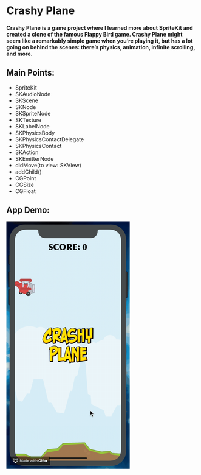 # Crashy Plane

#### Crashy Plane is a game project where I learned more about SpriteKit and created a clone of the famous Flappy Bird game. Crashy Plane might seem like a remarkably simple game when you’re playing it, but has a lot going on behind the scenes: there’s physics, animation, infinite scrolling, and more.


## Main Points:

* SpriteKit
* SKAudioNode
* SKScene
* SKNode
* SKSpriteNode
* SKTexture
* SKLabelNode
* SKPhysicsBody
* SKPhysicsContactDelegate
* SKPhysicsContact
* SKAction
* SKEmitterNode
* didMove(to view: SKView)
* addChild()
* CGPoint
* CGSize
* CGFloat


## App Demo:

<img src="demo.gif?raw=true" width="325px" height="650">
